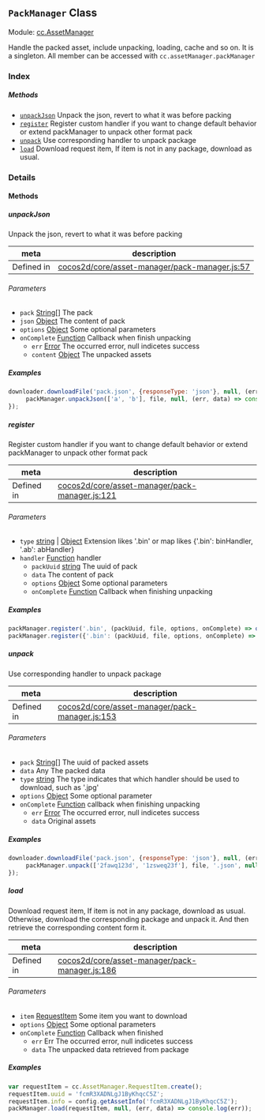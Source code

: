 ## `PackManager` Class



Module: [cc.AssetManager](../modules/cc.AssetManager.md)


Handle the packed asset, include unpacking, loading, cache and so on. It is a singleton. All member can be accessed with `cc.assetManager.packManager`



### Index



##### Methods

  - [`unpackJson`](#unpackjson) Unpack the json, revert to what it was before packing
  - [`register`](#register) Register custom handler if you want to change default behavior or extend packManager to unpack other format pack
  - [`unpack`](#unpack) Use corresponding handler to unpack package
  - [`load`](#load) Download request item, If item is not in any package, download as usual.



### Details




<!-- Method Block -->
#### Methods


##### unpackJson

Unpack the json, revert to what it was before packing

| meta | description |
|------|-------------|
| Defined in | [cocos2d/core/asset-manager/pack-manager.js:57](https://github.com/cocos-creator/engine/blob/5a29bc48b8b66d479bb93d92e64418ce8a7c0f34/cocos2d/core/asset-manager/pack-manager.js#L57) |

###### Parameters
- `pack` <a href="https://developer.mozilla.org/en/JavaScript/Reference/Global_Objects/String" class="crosslink external" target="_blank">String[]</a> The pack
- `json` <a href="https://developer.mozilla.org/en/JavaScript/Reference/Global_Objects/Object" class="crosslink external" target="_blank">Object</a> The content of pack
- `options` <a href="https://developer.mozilla.org/en/JavaScript/Reference/Global_Objects/Object" class="crosslink external" target="_blank">Object</a> Some optional parameters
- `onComplete` <a href="https://developer.mozilla.org/en/JavaScript/Reference/Global_Objects/Function" class="crosslink external" target="_blank">Function</a> Callback when finish unpacking
	- `err` <a href="https://developer.mozilla.org/en/JavaScript/Reference/Global_Objects/Error" class="crosslink external" target="_blank">Error</a> The occurred error, null indicetes success
	- `content` <a href="https://developer.mozilla.org/en/JavaScript/Reference/Global_Objects/Object" class="crosslink external" target="_blank">Object</a> The unpacked assets

##### Examples

```js
downloader.downloadFile('pack.json', {responseType: 'json'}, null, (err, file) => {
     packManager.unpackJson(['a', 'b'], file, null, (err, data) => console.log(err));
});
```

##### register

Register custom handler if you want to change default behavior or extend packManager to unpack other format pack

| meta | description |
|------|-------------|
| Defined in | [cocos2d/core/asset-manager/pack-manager.js:121](https://github.com/cocos-creator/engine/blob/5a29bc48b8b66d479bb93d92e64418ce8a7c0f34/cocos2d/core/asset-manager/pack-manager.js#L121) |

###### Parameters
- `type` <a href="https://developer.mozilla.org/en/JavaScript/Reference/Global_Objects/String" class="crosslink external" target="_blank">string</a> &#124; <a href="https://developer.mozilla.org/en/JavaScript/Reference/Global_Objects/Object" class="crosslink external" target="_blank">Object</a> Extension likes '.bin' or map likes {'.bin': binHandler, '.ab': abHandler}
- `handler` <a href="https://developer.mozilla.org/en/JavaScript/Reference/Global_Objects/Function" class="crosslink external" target="_blank">Function</a> handler
	- `packUuid` <a href="https://developer.mozilla.org/en/JavaScript/Reference/Global_Objects/String" class="crosslink external" target="_blank">string</a> The uuid of pack
	- `data`  The content of pack
	- `options` <a href="https://developer.mozilla.org/en/JavaScript/Reference/Global_Objects/Object" class="crosslink external" target="_blank">Object</a> Some optional parameters
	- `onComplete` <a href="https://developer.mozilla.org/en/JavaScript/Reference/Global_Objects/Function" class="crosslink external" target="_blank">Function</a> Callback when finishing unpacking

##### Examples

```js
packManager.register('.bin', (packUuid, file, options, onComplete) => onComplete(null, null));
packManager.register({'.bin': (packUuid, file, options, onComplete) => onComplete(null, null), '.ab': (packUuid, file, options, onComplete) => onComplete(null, null)});
```

##### unpack

Use corresponding handler to unpack package

| meta | description |
|------|-------------|
| Defined in | [cocos2d/core/asset-manager/pack-manager.js:153](https://github.com/cocos-creator/engine/blob/5a29bc48b8b66d479bb93d92e64418ce8a7c0f34/cocos2d/core/asset-manager/pack-manager.js#L153) |

###### Parameters
- `pack` <a href="https://developer.mozilla.org/en/JavaScript/Reference/Global_Objects/String" class="crosslink external" target="_blank">String[]</a> The uuid of packed assets
- `data` Any The packed data
- `type` <a href="https://developer.mozilla.org/en/JavaScript/Reference/Global_Objects/String" class="crosslink external" target="_blank">string</a> The type indicates that which handler should be used to download, such as '.jpg'
- `options` <a href="https://developer.mozilla.org/en/JavaScript/Reference/Global_Objects/Object" class="crosslink external" target="_blank">Object</a> Some optional parameter
- `onComplete` <a href="https://developer.mozilla.org/en/JavaScript/Reference/Global_Objects/Function" class="crosslink external" target="_blank">Function</a> callback when finishing unpacking
	- `err` <a href="https://developer.mozilla.org/en/JavaScript/Reference/Global_Objects/Error" class="crosslink external" target="_blank">Error</a> The occurred error, null indicetes success
	- `data`  Original assets

##### Examples

```js
downloader.downloadFile('pack.json', {responseType: 'json'}, null, (err, file) => {
     packManager.unpack(['2fawq123d', '1zsweq23f'], file, '.json', null, (err, data) => console.log(err));
});
```

##### load

Download request item, If item is not in any package, download as usual. Otherwise, download the corresponding package and unpack it.
And then retrieve the corresponding content form it.

| meta | description |
|------|-------------|
| Defined in | [cocos2d/core/asset-manager/pack-manager.js:186](https://github.com/cocos-creator/engine/blob/5a29bc48b8b66d479bb93d92e64418ce8a7c0f34/cocos2d/core/asset-manager/pack-manager.js#L186) |

###### Parameters
- `item` <a href="../classes/RequestItem.html" class="crosslink">RequestItem</a> Some item you want to download
- `options` <a href="https://developer.mozilla.org/en/JavaScript/Reference/Global_Objects/Object" class="crosslink external" target="_blank">Object</a> Some optional parameters
- `onComplete` <a href="https://developer.mozilla.org/en/JavaScript/Reference/Global_Objects/Function" class="crosslink external" target="_blank">Function</a> Callback when finished
	- `err` Err The occurred error, null indicetes success
	- `data`  The unpacked data retrieved from package

##### Examples

```js
var requestItem = cc.AssetManager.RequestItem.create();
requestItem.uuid = 'fcmR3XADNLgJ1ByKhqcC5Z';
requestItem.info = config.getAssetInfo('fcmR3XADNLgJ1ByKhqcC5Z');
packManager.load(requestItem, null, (err, data) => console.log(err));
```


